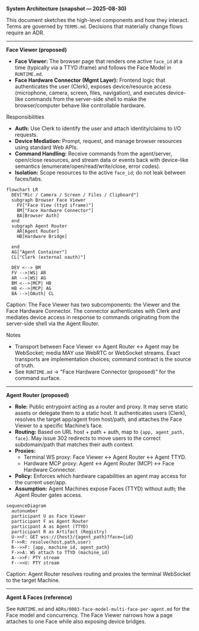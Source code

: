 **System Architecture (snapshot — 2025-08-30)**

This document sketches the high-level components and how they interact. Terms
are governed by `TERMS.md`. Decisions that materially change flows require an
ADR.

---

**Face Viewer (proposed)**

- **Face Viewer:** The browser page that renders one active `face_id` at a time
  (typically via a TTYD iframe) and follows the Face Model in `RUNTIME.md`.
- **Face Hardware Connector (Mgmt Layer):** Frontend logic that authenticates
  the user (Clerk), exposes device/resource access (microphone, camera, screen,
  files, navigation), and executes device-like commands from the server-side
  shell to make the browser/computer behave like controllable hardware.

Responsibilities

- **Auth:** Use Clerk to identify the user and attach identity/claims to I/O
  requests.
- **Device Mediation:** Prompt, request, and manage browser resources using
  standard Web APIs.
- **Command Handling:** Receive commands from the agent/server, open/close
  resources, and stream data or events back with device-like semantics
  (enumerate/open/read/write/close, error codes).
- **Isolation:** Scope resources to the active `face_id`; do not leak between
  faces/tabs.

```mermaid
flowchart LR
  DEV["Mic / Camera / Screen / Files / Clipboard"]
  subgraph Browser Face Viewer
    FV["Face View (ttyd iframe)"]
    BM["Face Hardware Connector"]
    BA[Browser Auth]
  end
  subgraph Agent Router
    AR[Agent Router]
    HB[Hardware Bridge]

  end
  AG["Agent Container"]
  CL["Clerk (external oauth)"]

  DEV <--> BM
  FV -->|WS| AR
  AR -->|WS| AG
  BM <-->|MCP| HB
  HB <-->|MCP| AG
  BA -->|OAuth| CL
```

Caption: The Face Viewer has two subcomponents: the Viewer and the Face Hardware
Connector. The connector authenticates with Clerk and mediates device access in
response to commands originating from the server-side shell via the Agent
Router.

Notes

- Transport between Face Viewer ↔ Agent Router ↔ Agent may be WebSocket; media
  MAY use WebRTC or WebSocket streams. Exact transports are implementation
  choices; command contract is the source of truth.
- See `RUNTIME.md` → “Face Hardware Connector (proposed)” for the command
  surface.

---

**Agent Router (proposed)**

- **Role:** Public entrypoint acting as a router and proxy. It may serve static
  assets or delegate them to a static host. It authenticates users (Clerk),
  resolves the target app/agent from host/path, and attaches the Face Viewer to
  a specific Machine’s face.
- **Routing:** Based on URL host + path + auth, map to
  `{app, agent_path, face}`. May issue 302 redirects to move users to the
  correct subdomain/path that matches their auth context.
- **Proxies:**
  - Terminal WS proxy: Face Viewer ↔ Agent Router ↔ Agent TTYD.
  - Hardware MCP proxy: Agent ↔ Agent Router (MCP) ↔ Face Hardware Connector.
- **Policy:** Enforces which hardware capabilities an agent may access for the
  current user/app.
- **Assumption:** Agent Machines expose Faces (TTYD) without auth; the Agent
  Router gates access.

```mermaid
sequenceDiagram
  autonumber
  participant U as Face Viewer
  participant F as Agent Router
  participant A as Agent (TTYD)
  participant R as Artifact (Registry)
  U->>F: GET wss://{host}/{agent_path}?face={id}
  F->>R: resolve(host,path,user)
  R-->>F: {app, machine_id, agent_path}
  F->>A: WS attach to TTYD (machine_id)
  A-->>F: PTY stream
  F-->>U: PTY stream
```

Caption: Agent Router resolves routing and proxies the terminal WebSocket to the
target Machine.

---

**Agent & Faces (reference)**

See `RUNTIME.md` and `ADRs/0003-face-model-multi-face-per-agent.md` for the Face
model and concurrency. The Face Viewer narrows how a page attaches to one Face
while also exposing device bridges.
